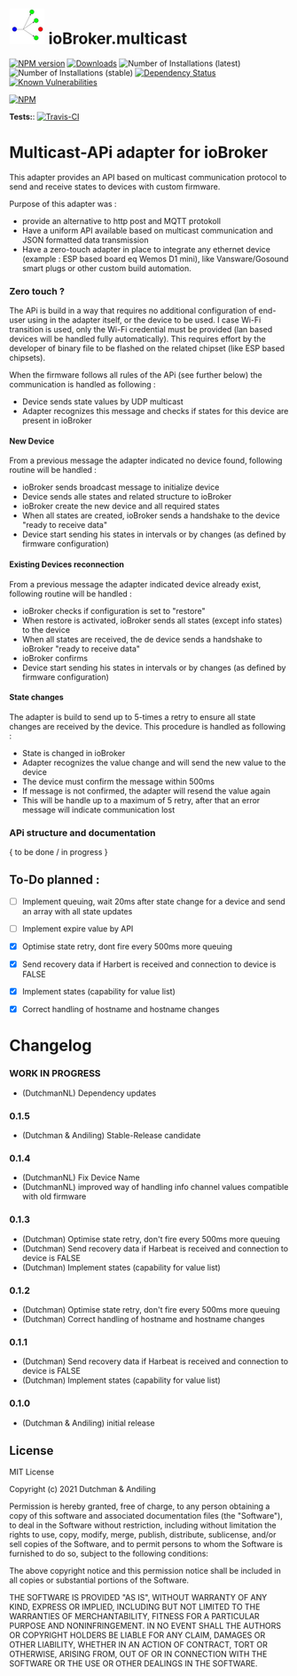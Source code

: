 

<h1>

<img  src="admin/multicast.png"  width="64" alt=""/>
    ioBroker.multicast

</h1>

[![NPM version](http://img.shields.io/npm/v/iobroker.multicast.svg)](https://www.npmjs.com/package/iobroker.multicast)
[![Downloads](https://img.shields.io/npm/dm/iobroker.multicast.svg)](https://www.npmjs.com/package/iobroker.multicast)
![Number of Installations (latest)](http://iobroker.live/badges/multicast-installed.svg)
![Number of Installations (stable)](http://iobroker.live/badges/multicast-stable.svg)
[![Dependency Status](https://img.shields.io/david/DrozmotiX/ioBroker.multicast.svg)](https://david-dm.org/DrozmotiX/ioBroker.multicast)
[![Known Vulnerabilities](https://snyk.io/test/github/DrozmotiX/ioBroker.multicast/badge.svg)](https://snyk.io/test/github/DrozmotiX/ioBroker.multicast)

[![NPM](https://nodei.co/npm/ioBroker.multicast.png?downloads=true)](https://nodei.co/npm/ioBroker.multicast/)

**Tests:**: [![Travis-CI](http://img.shields.io/travis/DrozmotiX/ioBroker.multicast/master.svg)](https://travis-ci.org/DrozmotiX/iobroker.multicast)

# Multicast-APi adapter for ioBroker
  
This adapter provides an API based on multicast communication protocol to send and receive states to devices with custom firmware.

Purpose of this adapter was :

* provide an alternative to http post and MQTT protokoll
* Have a uniform API available based on multicast communication and JSON formatted data transmission
* Have a zero-touch adapter in place to integrate any ethernet device (example : ESP based board eq Wemos D1 mini), like Vansware/Gosound smart plugs or other custom build automation.

### Zero touch ?

The APi is build in a way that requires no additional configuration of end-user using in the adapter itself, or the device to be used.
I case Wi-Fi transition is used, only the Wi-Fi credential must be provided (lan based devices will be  handled fully automatically).
This requires effort by the developer of binary file to be flashed on the related chipset (like ESP based chipsets).

When the firmware follows all rules of the APi (see further below) the communication is handled as following :

* Device sends state values by UDP multicast
* Adapter recognizes this message and checks if states for this device are present in ioBroker

#### New Device
From a previous message the adapter indicated no device found, following routine will be handled :

* ioBroker sends broadcast message to initialize device
* Device sends alle states and related structure to ioBroker
* ioBroker create the new device and all required states
* When all states are created, ioBroker sends a handshake to the device "ready to receive data"
* Device start sending his states in intervals or by changes (as defined by firmware configuration)

#### Existing Devices reconnection
From a previous message the adapter indicated device already exist, following routine will be handled :

* ioBroker checks if configuration is set to "restore"
* When restore is activated, ioBroker sends all states (except info states) to the device
* When all states are received, the de device sends a handshake to ioBroker "ready to receive data"
* ioBroker confirms
* Device start sending his states in intervals or by changes (as defined by firmware configuration)

#### State changes
The adapter is build to send up to 5-times a retry to ensure all state changes are received by the device. This procedure is handled as following :

* State is changed in ioBroker
* Adapter recognizes the value change and will send the new value to the device
* The device must confirm the message within 500ms
* If message is not confirmed, the adapter will resend the value again
* This will be handle up to a maximum of 5 retry, after that an error message will indicate communication lost

### APi structure and documentation

{ to be done / in progress }


## To-Do planned :

* [ ] Implement queuing, wait 20ms after state change for a device and send an array with all state updates
* [ ] Implement expire value by API
* [x] Optimise state retry, dont fire every 500ms more queuing
* [x] Send recovery data if Harbert is received and connection to device is FALSE
* [x] Implement states (capability for value list)
* [x] Correct handling of hostname and hostname changes


# Changelog
<!--
    Placeholder for the next version (at the beginning of the line):
    ### __WORK IN PROGRESS__
-->

### __WORK IN PROGRESS__
* (DutchmanNL) Dependency updates

### 0.1.5
* (Dutchman & Andiling) Stable-Release candidate

### 0.1.4
* (DutchmanNL) Fix Device Name
* (DutchmanNL) improved way of handling info channel values compatible with old firmware

### 0.1.3
* (Dutchman) Optimise state retry, don't fire every 500ms more queuing
* (Dutchman) Send recovery data if Harbeat is received and connection to device is FALSE
* (Dutchman) Implement states (capability for value list)

### 0.1.2
* (Dutchman) Optimise state retry, don't fire every 500ms more queuing
* (Dutchman) Correct handling of hostname and hostname changes

### 0.1.1
* (Dutchman) Send recovery data if Harbeat is received and connection to device is FALSE
* (Dutchman) Implement states (capability for value list)

### 0.1.0

* (Dutchman & Andiling) initial release

## License

MIT License

Copyright (c) 2021 Dutchman & Andiling

Permission is hereby granted, free of charge, to any person obtaining a copy
of this software and associated documentation files (the "Software"), to deal
in the Software without restriction, including without limitation the rights
to use, copy, modify, merge, publish, distribute, sublicense, and/or sell
copies of the Software, and to permit persons to whom the Software is
furnished to do so, subject to the following conditions:

The above copyright notice and this permission notice shall be included in all
copies or substantial portions of the Software.

THE SOFTWARE IS PROVIDED "AS IS", WITHOUT WARRANTY OF ANY KIND, EXPRESS OR
IMPLIED, INCLUDING BUT NOT LIMITED TO THE WARRANTIES OF MERCHANTABILITY,
FITNESS FOR A PARTICULAR PURPOSE AND NONINFRINGEMENT. IN NO EVENT SHALL THE
AUTHORS OR COPYRIGHT HOLDERS BE LIABLE FOR ANY CLAIM, DAMAGES OR OTHER
LIABILITY, WHETHER IN AN ACTION OF CONTRACT, TORT OR OTHERWISE, ARISING FROM,
OUT OF OR IN CONNECTION WITH THE SOFTWARE OR THE USE OR OTHER DEALINGS IN THE
SOFTWARE.
